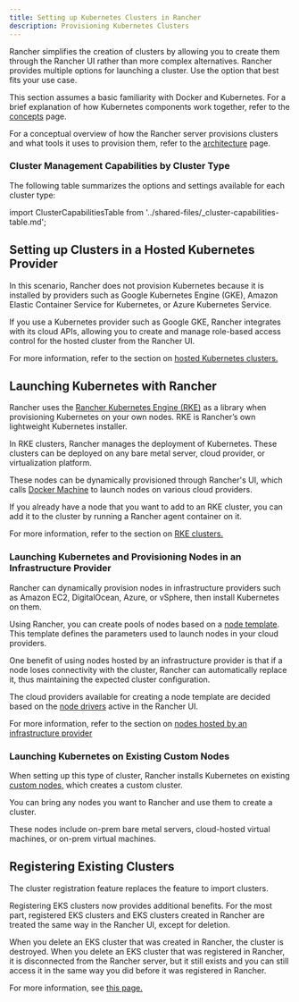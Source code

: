 ```yaml
---
title: Setting up Kubernetes Clusters in Rancher
description: Provisioning Kubernetes Clusters
---
```


Rancher simplifies the creation of clusters by allowing you to create them through the Rancher UI rather than more complex alternatives. Rancher provides multiple options for launching a cluster. Use the option that best fits your use case.

This section assumes a basic familiarity with Docker and Kubernetes. For a brief explanation of how Kubernetes components work together, refer to the [concepts](../reference-guides/kubernetes-concepts.md) page.

For a conceptual overview of how the Rancher server provisions clusters and what tools it uses to provision them, refer to the [architecture](rancher-manager-architecture.md) page.

### Cluster Management Capabilities by Cluster Type

The following table summarizes the options and settings available for each cluster type:

import ClusterCapabilitiesTable from '../shared-files/_cluster-capabilities-table.md';

<ClusterCapabilitiesTable />

## Setting up Clusters in a Hosted Kubernetes Provider

In this scenario, Rancher does not provision Kubernetes because it is installed by providers such as Google Kubernetes Engine (GKE), Amazon Elastic Container Service for Kubernetes, or Azure Kubernetes Service.

If you use a Kubernetes provider such as Google GKE, Rancher integrates with its cloud APIs, allowing you to create and manage role-based access control for the hosted cluster from the Rancher UI.

For more information, refer to the section on [hosted Kubernetes clusters.](set-up-clusters-from-hosted-kubernetes-providers.md)

## Launching Kubernetes with Rancher

Rancher uses the [Rancher Kubernetes Engine (RKE)](https://rancher.com/docs/rke/latest/en/) as a library when provisioning Kubernetes on your own nodes. RKE is Rancher’s own lightweight Kubernetes installer.

In RKE clusters, Rancher manages the deployment of Kubernetes. These clusters can be deployed on any bare metal server, cloud provider, or virtualization platform.

These nodes can be dynamically provisioned through Rancher's UI, which calls [Docker Machine](https://docs.docker.com/machine/) to launch nodes on various cloud providers.

If you already have a node that you want to add to an RKE cluster, you can add it to the cluster by running a Rancher agent container on it.

For more information, refer to the section on [RKE clusters.](launch-kubernetes-with-rancher.md)

### Launching Kubernetes and Provisioning Nodes in an Infrastructure Provider

Rancher can dynamically provision nodes in infrastructure providers such as Amazon EC2, DigitalOcean, Azure, or vSphere, then install Kubernetes on them.

Using Rancher, you can create pools of nodes based on a [node template](use-new-nodes-in-an-infra-provider.md#node-templates). This template defines the parameters used to launch nodes in your cloud providers.

One benefit of using nodes hosted by an infrastructure provider is that if a node loses connectivity with the cluster, Rancher can automatically replace it, thus maintaining the expected cluster configuration.

The cloud providers available for creating a node template are decided based on the [node drivers](use-new-nodes-in-an-infra-provider.md#node-drivers) active in the Rancher UI.

For more information, refer to the section on [nodes hosted by an infrastructure provider](use-new-nodes-in-an-infra-provider.md)

### Launching Kubernetes on Existing Custom Nodes

When setting up this type of cluster, Rancher installs Kubernetes on existing [custom nodes,](use-existing-nodes.md) which creates a custom cluster.

You can bring any nodes you want to Rancher and use them to create a cluster.

These nodes include on-prem bare metal servers, cloud-hosted virtual machines, or on-prem virtual machines.

## Registering Existing Clusters

The cluster registration feature replaces the feature to import clusters.

Registering EKS clusters now provides additional benefits. For the most part, registered EKS clusters and EKS clusters created in Rancher are treated the same way in the Rancher UI, except for deletion.

When you delete an EKS cluster that was created in Rancher, the cluster is destroyed. When you delete an EKS cluster that was registered in Rancher, it is disconnected from the Rancher server, but it still exists and you can still access it in the same way you did before it was registered in Rancher.

For more information, see [this page.](../how-to-guides/new-user-guides/kubernetes-clusters-in-rancher-setup/register-existing-clusters.md)
